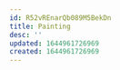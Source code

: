 ```yaml
---
id: R52vREnarQb089M5BekDn
title: Painting
desc: ''
updated: 1644961726969
created: 1644961726969
---
```


